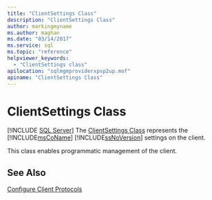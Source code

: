 ```yaml
---
title: "ClientSettings Class"
description: "ClientSettings Class"
author: markingmyname
ms.author: maghan
ms.date: "03/14/2017"
ms.service: sql
ms.topic: "reference"
helpviewer_keywords:
  - "ClientSettings class"
apilocation: "sqlmgmproviderxpsp2up.mof"
apiname: "ClientSettings Class"
---
```

# ClientSettings Class
[!INCLUDE [SQL Server](../../includes/applies-to-version/sqlserver.md)]
  The [ClientSettings Class](../../relational-databases/wmi-provider-configuration-classes/clientsettings-class.md) represents the [!INCLUDE[msCoName](../../includes/msconame-md.md)] [!INCLUDE[ssNoVersion](../../includes/ssnoversion-md.md)] settings on the client.  
  
 This class enables programmatic management of the client.  
  
## See Also  
 [Configure Client Protocols](../../database-engine/configure-windows/configure-client-protocols.md)  
  
